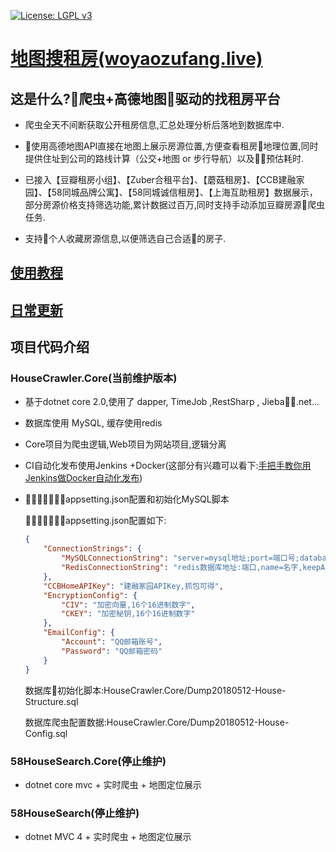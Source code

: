 [![License: LGPL v3](https://img.shields.io/badge/License-LGPL%20v3-blue.svg)](http://www.gnu.org/licenses/lgpl-3.0)

# [地图搜租房(woyaozufang.live)](https://woyaozufang.live/)

## 这是什么?爬虫+高德地图驱动的找租房平台

- 爬虫全天不间断获取公开租房信息,汇总处理分析后落地到数据库中.

- 使用高德地图API直接在地图上展示房源位置,方便查看租房地理位置,同时提供住址到公司的路线计算（公交+地图 or 步行导航）以及预估耗时.

- 已接入【豆瓣租房小组】、【Zuber合租平台】、【蘑菇租房】、【CCB建融家园】、【58同城品牌公寓】、【58同城诚信租房】、【上海互助租房】数据展示，部分房源价格支持筛选功能,累计数据过百万,同时支持手动添加豆瓣房源爬虫任务.

- 支持个人收藏房源信息,以便筛选自己合适的房子.

## [使用教程](/使用教程.md)

## [日常更新](/日常更新.md)

## 项目代码介绍

### HouseCrawler.Core(当前维护版本)

- 基于dotnet core 2.0,使用了 dapper, TimeJob ,RestSharp , Jieba.net...

- 数据库使用 MySQL, 缓存使用redis

- Core项目为爬虫逻辑,Web项目为网站项目,逻辑分离

- CI自动化发布使用Jenkins +Docker(这部分有兴趣可以看下:[手把手教你用Jenkins做Docker自动化发布](https://zhuanlan.zhihu.com/p/36509817))

- appsetting.json配置和初始化MySQL脚本

    appsetting.json配置如下:

    ```json
    {
        "ConnectionStrings": {
            "MySQLConnectionString": "server=mysql地址;port=端口号;database=数据库名字;uid=账号;pwd=密码;charset='utf-8';Allow User Variables=True;Connection Timeout=30;",
            "RedisConnectionString": "redis数据库地址:端口,name=名字,keepAlive=1800,syncTimeout=10000,connectTimeout=360000,password=访问密码,ssl=False,abortConnect=False,responseTimeout=360000,defaultDatabase=1"
        },
        "CCBHomeAPIKey": "建融家园APIKey,抓包可得",
        "EncryptionConfig": {
            "CIV": "加密向量,16个16进制数字",
            "CKEY": "加密秘钥,16个16进制数字"
        },
        "EmailConfig": {
            "Account": "QQ邮箱账号",
            "Password": "QQ邮箱密码"
        }
    }
    ```
    数据库初始化脚本:HouseCrawler.Core/Dump20180512-House-Structure.sql

    数据库爬虫配置数据:HouseCrawler.Core/Dump20180512-House-Config.sql

### 58HouseSearch.Core(停止维护)

- dotnet core mvc + 实时爬虫 + 地图定位展示

### 58HouseSearch(停止维护)

- dotnet MVC 4 + 实时爬虫 + 地图定位展示
